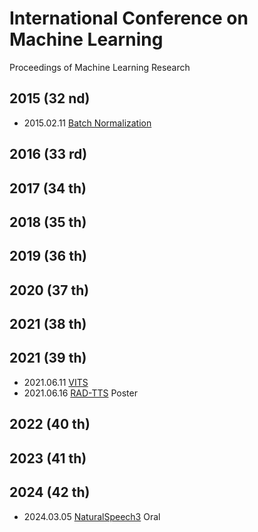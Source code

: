 # International Conference on Machine Learning

Proceedings of Machine Learning Research

## 2015 (32 nd)

- 2015.02.11 [Batch Normalization](../Models/_Basis/2015.02.11_BatchNorm.md)

## 2016 (33 rd)

## 2017 (34 th)

## 2018 (35 th)

## 2019 (36 th)

## 2020 (37 th)

## 2021 (38 th)

## 2021 (39 th)

- 2021.06.11 [VITS](../Models/E2E/2021.06.11_VITS.md)
- 2021.06.16 [RAD-TTS](../Models/TTS2_Acoustic/2021.06.16_RAD-TTS.md) Poster

## 2022 (40 th)

## 2023 (41 th)

## 2024 (42 th)

- 2024.03.05 [NaturalSpeech3](../Models/Diffusion/2024.03.05_NaturalSpeech3.md) Oral